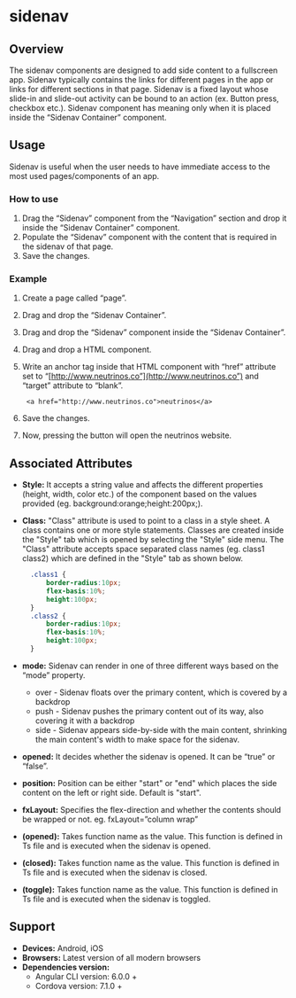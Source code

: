 # sidenav

## Overview

The sidenav components are designed to add side content to a fullscreen app. Sidenav typically contains the links for different pages in the app or links for different sections in that page. Sidenav is a fixed layout whose slide-in and slide-out activity can be bound to an action \(ex. Button press, checkbox etc.\). Sidenav component has meaning only when it is placed inside the “Sidenav Container” component.

## Usage

Sidenav is useful when the user needs to have immediate access to the most used pages/components of an app.

### How to use

1. Drag the “Sidenav” component from the “Navigation” section and drop it inside the “Sidenav Container” component.
2. Populate the “Sidenav” component with the content that is required in the sidenav of that page.
3. Save the changes.

### Example

1. Create a page called “page”.
2. Drag and drop the “Sidenav Container”.
3. Drag and drop the “Sidenav” component inside the “Sidenav Container”.
4. Drag and drop a HTML component.
5. Write an anchor tag inside that HTML component with “href” attribute set to “[http://www.neutrinos.co”](http://www.neutrinos.co”)  and “target” attribute to “blank”.

   ```markup
    <a href="http://www.neutrinos.co">neutrinos</a>
   ```

6. Save the changes.
7. Now, pressing the button will open the neutrinos website.

## Associated Attributes

* **Style:** It accepts a string value and affects the different properties \(height, width, color etc.\) of the component based on the values provided \(eg. background:orange;height:200px;\).
* **Class:** "Class" attribute is used to point to a class in a style sheet. A class contains one or more style statements. Classes are created inside the "Style" tab which is opened by selecting the "Style" side menu. The "Class" attribute accepts space separated class names \(eg. class1 class2\) which are defined in the "Style" tab as shown below.

  ```css
    .class1 {
        border-radius:10px;
        flex-basis:10%;
        height:100px;
    }
    .class2 {
        border-radius:10px;
        flex-basis:10%;
        height:100px;
    }
  ```

* **mode:** Sidenav can render in one of three different ways based on the “mode” property.
  * over - Sidenav floats over the primary content, which is covered by a backdrop
  * push - Sidenav pushes the primary content out of its way, also covering it with a backdrop
  * side - Sidenav appears side-by-side with the main content, shrinking the main content's width to make space for the sidenav.
* **opened:** It decides whether the sidenav is opened. It can be “true” or “false”.
* **position:** Position can be either "start" or "end" which places the side content on the left or right side. Default is "start".
* **fxLayout:** Specifies the flex-direction and whether the contents should be wrapped or not. eg. fxLayout=”column wrap”
* **\(opened\):** Takes function name as the value. This function is defined in Ts file and is executed when the sidenav is opened.
* **\(closed\):** Takes function name as the value. This function is defined in Ts file and is executed when the sidenav is closed.
* **\(toggle\):** Takes function name as the value. This function is defined in Ts file and is executed when the sidenav is toggled.

## Support

* **Devices:** Android, iOS
* **Browsers:**  Latest version of all modern browsers
* **Dependencies version:** 
  * Angular CLI version: 6.0.0 + 
  * Cordova version: 7.1.0 +

